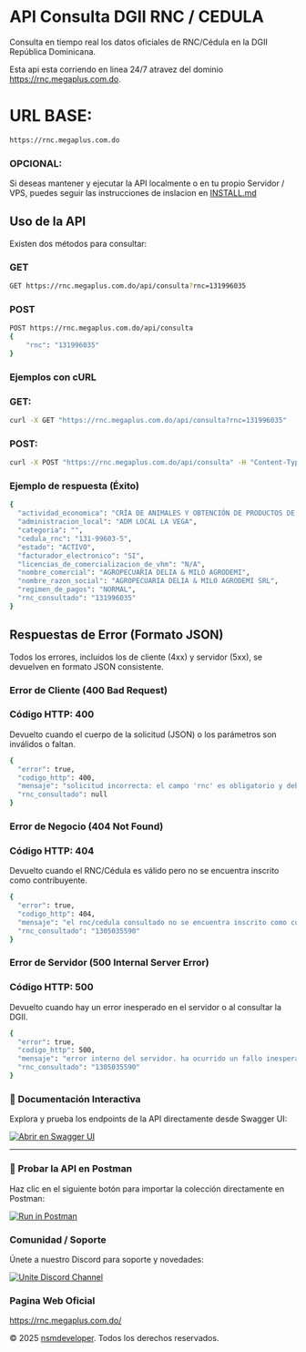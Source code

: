API Consulta DGII RNC / CEDULA
==============================

Consulta en tiempo real los datos oficiales de RNC/Cédula en la DGII República Dominicana.

Esta api esta corriendo en linea 24/7 atravez del dominio https://rnc.megaplus.com.do.

# URL BASE:

```bash
https://rnc.megaplus.com.do
```

### OPCIONAL: 
Si deseas mantener y ejecutar la API localmente o en tu propio Servidor / VPS, puedes seguir las instrucciones de inslacion en [INSTALL.md](https://github.com/nsmdeveloper/api_consulta_rnc_cedula_dgii/blob/master/INSTALL.md)

Uso de la API
-------------

Existen dos métodos para consultar:

### GET

```bash
GET https://rnc.megaplus.com.do/api/consulta?rnc=131996035
```

### POST

```bash
POST https://rnc.megaplus.com.do/api/consulta
{
    "rnc": "131996035"
}
```

### Ejemplos con cURL

### GET:

```bash
curl -X GET "https://rnc.megaplus.com.do/api/consulta?rnc=131996035"
```

### POST:

```bash
curl -X POST "https://rnc.megaplus.com.do/api/consulta" -H "Content-Type: application/json" -d '{"rnc": "131996035"}'
```

### Ejemplo de respuesta (Éxito)
```bash
{
  "actividad_economica": "CRÍA DE ANIMALES Y OBTENCIÓN DE PRODUCTOS DE ORIGEN ANIMAL, N.C.P. (INCL. CIERVO, CONEJO EXCEPTO PARA PELO, GATO, LOMBRIZ PÁJARO,",
  "administracion_local": "ADM LOCAL LA VEGA",
  "categoria": "",
  "cedula_rnc": "131-99603-5",
  "estado": "ACTIVO",
  "facturador_electronico": "SI",
  "licencias_de_comercializacion_de_vhm": "N/A",
  "nombre_comercial": "AGROPECUARIA DELIA & MILO AGRODEMI",
  "nombre_razon_social": "AGROPECUARIA DELIA & MILO AGRODEMI SRL",
  "regimen_de_pagos": "NORMAL",
  "rnc_consultado": "131996035"
}
```
Respuestas de Error (Formato JSON)
----------------------------------

Todos los errores, incluidos los de cliente (4xx) y servidor (5xx), se devuelven en formato JSON consistente.


### Error de Cliente (400 Bad Request)

### Código HTTP: 400

Devuelto cuando el cuerpo de la solicitud (JSON) o los parámetros son inválidos o faltan.

```bash
{
  "error": true,
  "codigo_http": 400,
  "mensaje": "solicitud incorrecta: el campo 'rnc' es obligatorio y debe tener 9 o 11 dígitos.",
  "rnc_consultado": null
}
```

### Error de Negocio (404 Not Found)

### Código HTTP: 404

Devuelto cuando el RNC/Cédula es válido pero no se encuentra inscrito como contribuyente.

```bash
{
  "error": true,
  "codigo_http": 404,
  "mensaje": "el rnc/cedula consultado no se encuentra inscrito como contribuyente.",
  "rnc_consultado": "1305035590"
}
```

### Error de Servidor (500 Internal Server Error)

### Código HTTP: 500

Devuelto cuando hay un error inesperado en el servidor o al consultar la DGII.

```bash
{
  "error": true,
  "codigo_http": 500,
  "mensaje": "error interno del servidor. ha ocurrido un fallo inesperado.",
  "rnc_consultado": "1305035590"
}
```
### 📘 Documentación Interactiva

Explora y prueba los endpoints de la API directamente desde Swagger UI:

[![Abrir en Swagger UI](https://img.shields.io/badge/Swagger%20UI-Open%20Docs-brightgreen?logo=swagger&style=for-the-badge)](https://rnc.megaplus.com.do/apidocs/)

---


### 🚀 Probar la API en Postman

Haz clic en el siguiente botón para importar la colección directamente en Postman:

[![Run in Postman](https://run.pstmn.io/button.svg)](https://app.getpostman.com/run-collection/26024289-a99cec98-c460-42f2-8535-dd40b625d465?action=collection%2Ffork&collection-url=entityId%3D26024289-a99cec98-c460-42f2-8535-dd40b625d465%26entityType%3Dcollection%26workspaceId%3D713a5e06-8546-4ea6-a9e6-5cc6a6832c66)


### Comunidad / Soporte

Únete a nuestro Discord para soporte y novedades:

[![Unite Discord Channel](https://img.shields.io/badge/Discord-Join%20Channel-5865F2?logo=discord&logoColor=white&style=for-the-badge)](https://discord.gg/dfXXM42yM3)

### Pagina Web Oficial

https://rnc.megaplus.com.do/

© 2025 [nsmdeveloper](https://discord.gg/dfXXM42yM3). Todos los derechos reservados.
